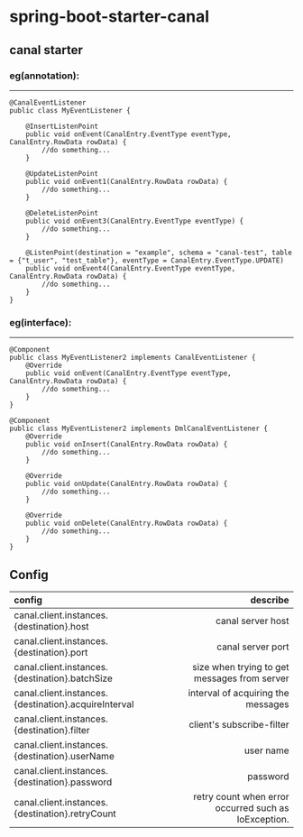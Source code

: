 # spring-boot-starter-canal
## canal starter

### eg(annotation):

-------------------------
```
@CanalEventListener
public class MyEventListener {

    @InsertListenPoint
    public void onEvent(CanalEntry.EventType eventType, CanalEntry.RowData rowData) {
        //do something...
    }

    @UpdateListenPoint
    public void onEvent1(CanalEntry.RowData rowData) {
        //do something...
    }

    @DeleteListenPoint
    public void onEvent3(CanalEntry.EventType eventType) {
        //do something...
    }

    @ListenPoint(destination = "example", schema = "canal-test", table = {"t_user", "test_table"}, eventType = CanalEntry.EventType.UPDATE)
    public void onEvent4(CanalEntry.EventType eventType, CanalEntry.RowData rowData) {
        //do something...
    }
}
```

### eg(interface):
-------------------------------
```
@Component
public class MyEventListener2 implements CanalEventListener {
    @Override
    public void onEvent(CanalEntry.EventType eventType, CanalEntry.RowData rowData) {
        //do something...
    }
}

@Component
public class MyEventListener2 implements DmlCanalEventListener {
    @Override
    public void onInsert(CanalEntry.RowData rowData) {
        //do something...
    }

    @Override
    public void onUpdate(CanalEntry.RowData rowData) {
        //do something...
    }

    @Override
    public void onDelete(CanalEntry.RowData rowData) {
        //do something...
    }
}

```

## Config
| config      |    describe |
| :------- | --------:|
| canal.client.instances.{destination}.host | canal server host |
| canal.client.instances.{destination}.port  | canal server port |
| canal.client.instances.{destination}.batchSize  | size when trying to get messages from server |
| canal.client.instances.{destination}.acquireInterval  | interval of acquiring the messages |
| canal.client.instances.{destination}.filter  | client's subscribe-filter |
| canal.client.instances.{destination}.userName  | user name |
| canal.client.instances.{destination}.password  | password |
| canal.client.instances.{destination}.retryCount  | retry count when error occurred such as IoException. |



